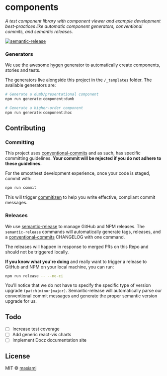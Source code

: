 # components

_A test component library with component viewer and example development best-practices like automatic component generators, conventional commits, and semantic releases._

[![semantic-release](https://img.shields.io/badge/%20%20%F0%9F%93%A6%F0%9F%9A%80-semantic--release-e10079.svg)](https://github.com/semantic-release/semantic-release)

### Generators

We use the awesome [hygen](http://www.hygen.io/) generator to automatically create components, stories and tests.

The generators live alongside this project in the `/_templates` folder. The available generators are:

```bash
# Generate a dumb/presentational component
npm run generate:component:dumb

# Generate a higher-order component
npm run generate:component:hoc
```

## Contributing

### Committing

This project uses [conventional-commits](https://www.conventionalcommits.org/en/v1.0.0-beta.4/) and as such, has specific committing guidelines. **Your commit will be rejected if you do not adhere to these guidelines.**

For the smoothest development experience, once your code is staged, commit with:

```bash
npm run commit
```

This will trigger [commitizen](https://github.com/commitizen/cz-cli) to help you write effective, compliant commit messages.

### Releases

We use [semantic-release](https://github.com/semantic-release/semantic-release) to manage GitHub and NPM releases. The `semantic-release` commands will automatically generate tags, releases, and a [conventional-commits](https://www.conventionalcommits.org/en/v1.0.0-beta.4/) CHANGELOG with one command.

The releases will happen in response to merged PRs on this Repo and should not be triggered locally.

**If you know what you're doing** and really want to trigger a release to GitHub and NPM on your local machine, you can run:

```bash
npm run release -- --no-ci
```

You'll notice that we do not have to specify the specific type of version upgrade `(patch|minor|major)`. Semantic-release will automatically parse our conventional commit messages and generate the proper semantic version upgrade for us.

## Todo

- [ ] Increase test coverage
- [ ] Add generic react-vis charts
- [ ] Implement Docz documentation site

## License

MIT © [masiamj](https://github.com/masiamj)
